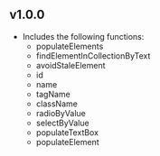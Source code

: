 ## v1.0.0

* Includes the following functions:
  * populateElements
  * findElementInCollectionByText
  * avoidStaleElement
  * id
  * name
  * tagName
  * className
  * radioByValue
  * selectByValue
  * populateTextBox
  * populateElement

